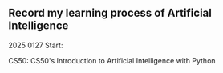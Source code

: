 ## Record my learning process of Artificial Intelligence



2025 0127 Start:

CS50: CS50's Introduction to Artificial Intelligence with Python